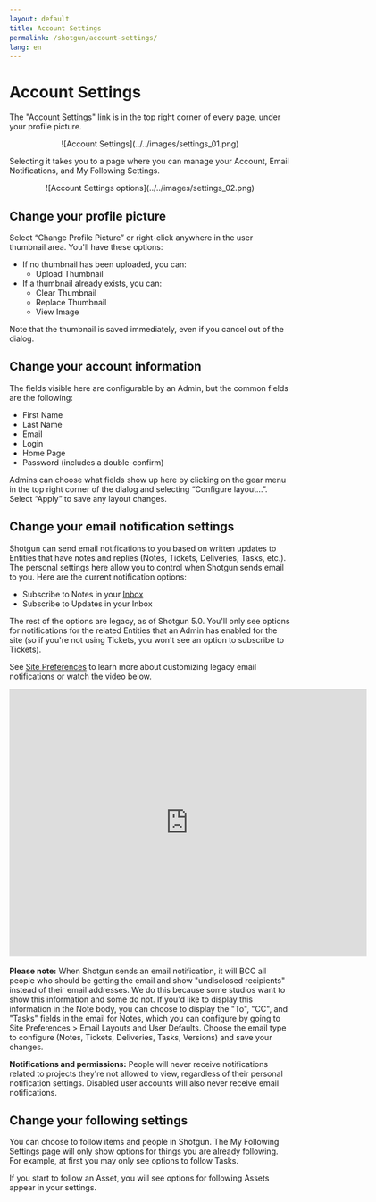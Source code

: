 ```yaml
---
layout: default
title: Account Settings
permalink: /shotgun/account-settings/
lang: en
---
```


# Account Settings

The "Account Settings" link is in the top right corner of every page, under your profile picture.

<center>![Account Settings](../../images/settings_01.png)</center>

Selecting it takes you to a page where you can manage your Account, Email Notifications, and My Following Settings.

<center>![Account Settings options](../../images/settings_02.png)</center>

## Change your profile picture

Select “Change Profile Picture” or right-click anywhere in the user thumbnail area. You'll have these options:

* If no thumbnail has been uploaded, you can:
  * Upload Thumbnail
* If a thumbnail already exists, you can:
  * Clear Thumbnail
  * Replace Thumbnail
  * View Image

Note that the thumbnail is saved immediately, even if you cancel out of the dialog.

## Change your account information

The fields visible here are configurable by an Admin, but the common fields are the following:

* First Name
* Last Name
* Email
* Login
* Home Page
* Password (includes a double-confirm)

Admins can choose what fields show up here by clicking on the gear menu in the top right corner of the dialog and selecting “Configure layout…”. Select “Apply” to save any layout changes.

## Change your email notification settings

Shotgun can send email notifications to you based on written updates to Entities that have notes and replies (Notes, Tickets, Deliveries, Tasks, etc.). The personal settings here allow you to control when Shotgun sends email to you. Here are the current notification options:

* Subscribe to Notes in your [Inbox](https://support.shotgunsoftware.com/hc/en-us/articles/219031268-Inbox-and-following)
* Subscribe to Updates in your Inbox

The rest of the options are legacy, as of Shotgun 5.0. You'll only see options for notifications for the related Entities that an Admin has enabled for the site (so if you're not using Tickets, you won't see an option to subscribe to Tickets).

See [Site Preferences](https://support.shotgunsoftware.com/entries/21632-site-preferences) to learn more about customizing legacy email notifications or watch the video below.

<iframe src="https://www.youtube.com/embed/-5u6sB_-21Q" width="640" height="480" frameborder="0" allowfullscreen=""></iframe>

**Please note:** When Shotgun sends an email notification, it will BCC all people who should be getting the email and show "undisclosed recipients" instead of their email addresses. We do this because some studios want to show this information and some do not. If you'd like to display this information in the Note body, you can choose to display the "To", "CC", and "Tasks" fields in the email for Notes, which you can configure by going to Site Preferences &gt; Email Layouts and User Defaults. Choose the email type to configure (Notes, Tickets, Deliveries, Tasks, Versions) and save your changes.

**Notifications and permissions:** People will never receive notifications related to projects they're not allowed to view, regardless of their personal notification settings. Disabled user accounts will also never receive email notifications.

## Change your following settings

You can choose to follow items and people in Shotgun. The My Following Settings page will only show options for things you are already following. For example, at first you may only see options to follow Tasks.

If you start to follow an Asset, you will see options for following Assets appear in your settings.
